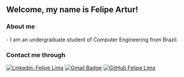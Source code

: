 ## Welcome, my name is Felipe Artur!

<h3> About me </h3>
- I am an undergraduate student of Computer Engineering from Brazil.

<h3> Contact me through </h3>

[![Linkedin: Felipe Lima](https://img.shields.io/badge/-FelipeArtur-blue?style=flat-square&logo=Linkedin&logoColor=white&link=https://www.linkedin.com/in/felipeartur/)](https://www.linkedin.com/in/felipeartur/)
[![Gmail Badge](https://img.shields.io/badge/-felipe.artur.ml@gmail.com-006bed?style=flat-square&logo=Gmail&logoColor=white&link=mailto:felipe.artur.ml@gmail.com)](mailto:felipe.artur.ml@gmail.com)
[![GitHub Felipe Lima](https://img.shields.io/github/followers/FelipeArtur?label=FelipeArtur&style=social)](https://github.com/FelipeArtur)
